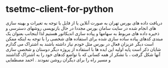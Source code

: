 # tsetmc-client-for-python
دریافت داده های بورس تهران به صورت آنلاین یا از فایل
با توجه به تغیرات و بهینه سازی های انجام شده در سایت سامان بورس مجددا در حال بازنویسی روشهای دسترسی و ذخیره داده های مربوط
به سهامها و پیاده سازی اندیکاتور هستیم لذا اینجانب بعنوان یک مبتدی کدهای پیاده ساده سازی شده برای استفاده های شخصی را با توجه
به اینکه ممکن است دیگر عزیزان فعال در بورس مثل خودم نیاز داشته باشند به اشتراک می گذارم شایان ذکر است پایه اولیه این ایده ها با 
استفاده از پروژه دیگر دوستان و شخصی سازی آنها شکل گرفت ، با تشکر از همه کسانی که با تواضع کدهای خود را به اشتراک گذاشتند و مسیر
راه را برای دیگران روشن نمودند . احمد مصطفایی
